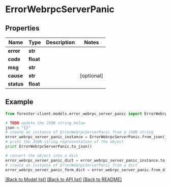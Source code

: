 # ErrorWebrpcServerPanic


## Properties

Name | Type | Description | Notes
------------ | ------------- | ------------- | -------------
**error** | **str** |  | 
**code** | **float** |  | 
**msg** | **str** |  | 
**cause** | **str** |  | [optional] 
**status** | **float** |  | 

## Example

```python
from forester-client.models.error_webrpc_server_panic import ErrorWebrpcServerPanic

# TODO update the JSON string below
json = "{}"
# create an instance of ErrorWebrpcServerPanic from a JSON string
error_webrpc_server_panic_instance = ErrorWebrpcServerPanic.from_json(json)
# print the JSON string representation of the object
print ErrorWebrpcServerPanic.to_json()

# convert the object into a dict
error_webrpc_server_panic_dict = error_webrpc_server_panic_instance.to_dict()
# create an instance of ErrorWebrpcServerPanic from a dict
error_webrpc_server_panic_form_dict = error_webrpc_server_panic.from_dict(error_webrpc_server_panic_dict)
```
[[Back to Model list]](../README.md#documentation-for-models) [[Back to API list]](../README.md#documentation-for-api-endpoints) [[Back to README]](../README.md)


